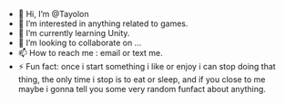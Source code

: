 - 👋 Hi, I’m @Tayolon
- 👀 I’m interested in anything related to games.
- 🌱 I’m currently learning Unity.
- 💞️ I’m looking to collaborate on ...
- 📫 How to reach me : email or text me.
- ⚡ Fun fact: once i start something i like or enjoy i can stop doing that thing, the only time i stop is to eat or sleep, and if you close to me maybe i gonna tell you some very random funfact about anything.
